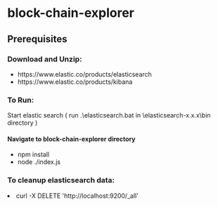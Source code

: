 # block-chain-explorer
<h2>Prerequisites</h2>
<h3>Download and Unzip:</h3> 
<ul>
  <li>https://www.elastic.co/products/elasticsearch</li>
  <li>https://www.elastic.co/products/kibana</li>
</ul>

<h3>To Run:</h3>
<p>Start elastic search ( run .\elasticsearch.bat in \elasticsearch-x.x.x\bin directory )</p>
<div></div>
<h4>Navigate to block-chain-explorer directory</h4> 
<ul>
  <li>npm install</li>
  <li>node ./index.js</li>
</ul>

<h3>To cleanup elasticsearch data:</h3>
  <li>curl -X DELETE 'http://localhost:9200/_all'</li>
